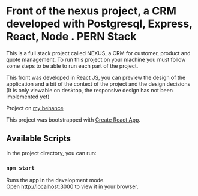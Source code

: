 # Front of the nexus project, a CRM developed with Postgresql, Express, React, Node . PERN Stack


This is a full stack project called NEXUS, a CRM for customer, product and quote management.
To run this project on your machine you must follow some steps to be able to run each part of the project.

This front was developed in React JS, you can preview the design of the application and a bit of the context of the project and the design decisions (It is only viewable on desktop, the responsive design has not been implemented yet)

Project on [my behance](https://www.behance.net/gallery/164255121/Nexus-Web-Application)

This project was bootstrapped with [Create React App](https://github.com/facebook/create-react-app).

## Available Scripts

In the project directory, you can run:

### `npm start`

Runs the app in the development mode.\
Open [http://localhost:3000](http://localhost:3000) to view it in your browser.
